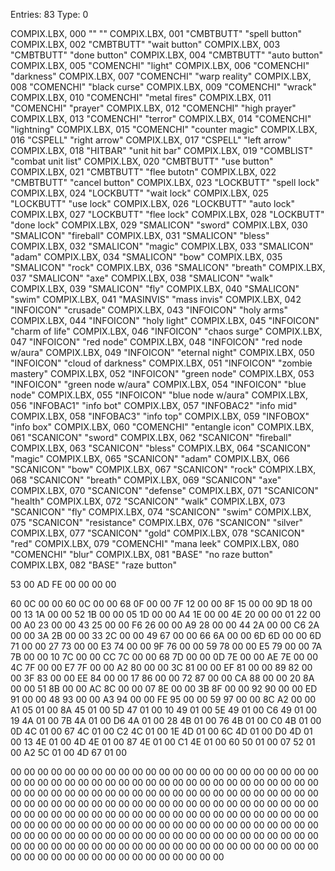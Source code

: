 
Entries:    83
Type:        0



COMPIX.LBX, 000  ""           ""
COMPIX.LBX, 001  "CMBTBUTT"   "spell button"
COMPIX.LBX, 002  "CMBTBUTT"   "wait button"
COMPIX.LBX, 003  "CMBTBUTT"   "done button"
COMPIX.LBX, 004  "CMBTBUTT"   "auto button"
COMPIX.LBX, 005  "COMENCHI"   "light"
COMPIX.LBX, 006  "COMENCHI"   "darkness"
COMPIX.LBX, 007  "COMENCHI"   "warp reality"
COMPIX.LBX, 008  "COMENCHI"   "black curse"
COMPIX.LBX, 009  "COMENCHI"   "wrack"
COMPIX.LBX, 010  "COMENCHI"   "metal fires"
COMPIX.LBX, 011  "COMENCHI"   "prayer"
COMPIX.LBX, 012  "COMENCHI"   "high prayer"
COMPIX.LBX, 013  "COMENCHI"   "terror"
COMPIX.LBX, 014  "COMENCHI"   "lightning"
COMPIX.LBX, 015  "COMENCHI"   "counter magic"
COMPIX.LBX, 016  "CSPELL"     "right arrow"
COMPIX.LBX, 017  "CSPELL"     "left arrow"
COMPIX.LBX, 018  "HITBAR"     "unit hit bar"
COMPIX.LBX, 019  "COMBLIST"   "combat unit list"
COMPIX.LBX, 020  "CMBTBUTT"   "use button"
COMPIX.LBX, 021  "CMBTBUTT"   "flee butotn"
COMPIX.LBX, 022  "CMBTBUTT"   "cancel button"
COMPIX.LBX, 023  "LOCKBUTT"   "spell lock"
COMPIX.LBX, 024  "LOCKBUTT"   "wait lock"
COMPIX.LBX, 025  "LOCKBUTT"   "use lock"
COMPIX.LBX, 026  "LOCKBUTT"   "auto lock"
COMPIX.LBX, 027  "LOCKBUTT"   "flee lock"
COMPIX.LBX, 028  "LOCKBUTT"   "done lock"
COMPIX.LBX, 029  "SMALICON"   "sword"
COMPIX.LBX, 030  "SMALICON"   "fireball"
COMPIX.LBX, 031  "SMALICON"   "bless"
COMPIX.LBX, 032  "SMALICON"   "magic"
COMPIX.LBX, 033  "SMALICON"   "adam"
COMPIX.LBX, 034  "SMALICON"   "bow"
COMPIX.LBX, 035  "SMALICON"   "rock"
COMPIX.LBX, 036  "SMALICON"   "breath"
COMPIX.LBX, 037  "SMALICON"   "axe"
COMPIX.LBX, 038  "SMALICON"   "walk"
COMPIX.LBX, 039  "SMALICON"   "fly"
COMPIX.LBX, 040  "SMALICON"   "swim"
COMPIX.LBX, 041  "MASINVIS"   "mass invis"
COMPIX.LBX, 042  "INFOICON"   "crusade"
COMPIX.LBX, 043  "INFOICON"   "holy arms"
COMPIX.LBX, 044  "INFOICON"   "holy light"
COMPIX.LBX, 045  "INFOICON"   "charm of life"
COMPIX.LBX, 046  "INFOICON"   "chaos surge"
COMPIX.LBX, 047  "INFOICON"   "red node"
COMPIX.LBX, 048  "INFOICON"   "red node w/aura"
COMPIX.LBX, 049  "INFOICON"   "eternal night"
COMPIX.LBX, 050  "INFOICON"   "cloud of darkness"
COMPIX.LBX, 051  "INFOICON"   "zombie mastery"
COMPIX.LBX, 052  "INFOICON"   "green node"
COMPIX.LBX, 053  "INFOICON"   "green node w/aura"
COMPIX.LBX, 054  "INFOICON"   "blue node"
COMPIX.LBX, 055  "INFOICON"   "blue node w/aura"
COMPIX.LBX, 056  "INFOBAC1"   "info bot"
COMPIX.LBX, 057  "INFOBAC2"   "info mid"
COMPIX.LBX, 058  "INFOBAC3"   "info top"
COMPIX.LBX, 059  "INFOBOX"    "info box"
COMPIX.LBX, 060  "COMENCHI"   "entangle icon"
COMPIX.LBX, 061  "SCANICON"   "sword"
COMPIX.LBX, 062  "SCANICON"   "fireball"
COMPIX.LBX, 063  "SCANICON"   "bless"
COMPIX.LBX, 064  "SCANICON"   "magic"
COMPIX.LBX, 065  "SCANICON"   "adam"
COMPIX.LBX, 066  "SCANICON"   "bow"
COMPIX.LBX, 067  "SCANICON"   "rock"
COMPIX.LBX, 068  "SCANICON"   "breath"
COMPIX.LBX, 069  "SCANICON"   "axe"
COMPIX.LBX, 070  "SCANICON"   "defense"
COMPIX.LBX, 071  "SCANICON"   "health"
COMPIX.LBX, 072  "SCANICON"   "walk"
COMPIX.LBX, 073  "SCANICON"   "fly"
COMPIX.LBX, 074  "SCANICON"   "swim"
COMPIX.LBX, 075  "SCANICON"   "resistance"
COMPIX.LBX, 076  "SCANICON"   "silver"
COMPIX.LBX, 077  "SCANICON"   "gold"
COMPIX.LBX, 078  "SCANICON"   "red"
COMPIX.LBX, 079  "COMENCHI"   "mana leek"
COMPIX.LBX, 080  "COMENCHI"   "blur"
COMPIX.LBX, 081  "BASE"       "no raze button"
COMPIX.LBX, 082  "BASE"       "raze button"



53 00 
AD FE 
00 00 
00 00 

60 0C 00 00 
60 0C 00 00 
68 0F 00 00 
7F 12 00 00 
8F 15 00 00 
9D 18 00 00 
13 1A 00 00 
52 1B 00 00 
05 1D 00 00 
A4 1E 00 00 
4E 20 00 00 
01 22 00 00 
A0 23 00 00 
43 25 00 00 
F6 26 00 00 
A9 28 00 00 
44 2A 00 00 
C6 2A 00 00 
3A 2B 00 00 
33 2C 00 00 
49 67 00 00 
66 6A 00 00 
6D 6D 00 00 
6D 71 00 00 
27 73 00 00 
E3 74 00 00 
9F 76 00 00 
59 78 00 00 
E5 79 00 00 
7A 7B 00 00 
10 7C 00 00 
CC 7C 00 00 
68 7D 00 00 
0D 7E 00 00 
AE 7E 00 00 
4C 7F 00 00 
E7 7F 00 00 
A2 80 00 00 
3C 81 00 00 
EF 81 00 00 
89 82 00 00 
3F 83 00 00 
EE 84 00 00 
17 86 00 00 
72 87 00 00 
CA 88 00 00 
20 8A 00 00 
51 8B 00 00 
AC 8C 00 00 
07 8E 00 00 
3B 8F 00 00 
92 90 00 00 ED 91 00 00 48 93 00 00 A3 94 00 00 FE 95 00 00 59 97 00 00 8C A2 00 00 A1 05 01 00 8A 45 01 00 5D 47 01 00 10 49 01 00 5E 49 01 00 C6 49 01 00 19 4A 01 00 7B 4A 01 00 D6 4A 01 00 28 4B 01 00 76 4B 01 00 C0 4B 01 00 0D 4C 01 00 67 4C 01 00 C2 4C 01 00 1E 4D 01 00 6C 4D 01 00 D0 4D 01 00 13 4E 01 00 4D 4E 01 00 87 4E 01 00 C1 4E 01 00 60 50 01 00 07 52 01 00 A2 5C 01 00 
4D 67 01 00 

00 00 00 00 00 00 00 00 00 00 00 00 00 00 00 00 00 00 00 00 00 00 00 00 00 00 00 00 00 00 00 00 00 00 00 00 00 00 00 00 00 00 00 00 00 00 00 00 00 00 00 00 00 00 00 00 00 00 00 00 00 00 00 00 00 00 00 00 00 00 00 00 00 00 00 00 00 00 00 00 00 00 00 00 00 00 00 00 00 00 00 00 00 00 00 00 00 00 00 00 00 00 00 00 00 00 00 00 00 00 00 00 00 00 00 00 00 00 00 00 00 00 00 00 00 00 00 00 00 00 00 00 00 00 00 00 00 00 00 00 00 00 00 00 00 00 00 00 00 00 00 00 00 00 00 00 00 00 00 00 00 00 00 00 00 00 00 00 00 00 00 00 00 00 00 00 00 00 00 00 00 00 00 00 00 00 00 00 00 00 00 00 00 00 00 00 00 00 00 00
